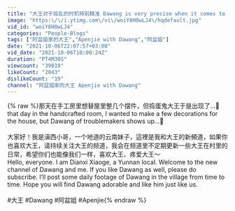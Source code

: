 ```yaml
---
title: "大王对于捣乱的时机特别精准 Dawang is very precise when it comes to making trouble 丨Apenjie with Dawang"
image: "https:\/\/i.ytimg.com\/vi\/woiY8H0wLJ4\/hqdefault.jpg"
vid_id: "woiY8H0wLJ4"
categories: "People-Blogs"
tags: ["阿盆姐家的大王","Apenjie with Dawang","阿盆姐"]
date: "2021-10-06T22:07:57+03:00"
vid_date: "2021-10-06T10:00:24Z"
duration: "PT4M30S"
viewcount: "39819"
likeCount: "2043"
dislikeCount: "19"
channel: "阿盆姐家的大王 Apenjie with Dawang"
---
```

{% raw %}那天在手工房里想替屋里整几个摆件，但捣蛋鬼大王于是出现了...🤣<br />that day in the handcrafted room, I wanted to make a few decorations for the house, but Dawang of troublemakers shows up...🤣<br /><br />大家好！我是滇西小哥，一个地道的云南妹子，這裡是我和大王的新頻道，如果你也喜欢大王，请持续关注大王的频道，我会在频道里不定期更新一些大王在村里的日常，希望你们也能像我们一样，喜欢大王、疼爱大王～<br />Hello, everyone. I am Dianxi Xiaoge, a Yunnan local. Welcome to the new channel of Dawang and me. If you like Dawang as well, please do subscribe. I’ll post some daily footage of Dawang in the village from time to time. Hope you will find Dawang adorable and like him just like us.<br /><br />#大王 #Dawang #阿盆姐 #Apenjie{% endraw %}
